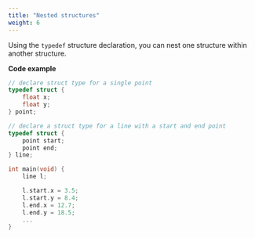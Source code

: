 ```yaml
---
title: "Nested structures"
weight: 6
---
```


Using the `typedef` structure declaration, you can nest one structure within another structure.

**Code example**

```c
// declare struct type for a single point
typedef struct {
    float x;
    float y;
} point;

// declare a struct type for a line with a start and end point
typedef struct {
    point start;
    point end;
} line;

int main(void) {
    line l;

    l.start.x = 3.5;
    l.start.y = 8.4;
    l.end.x = 12.7;
    l.end.y = 18.5;
    ...
}
```